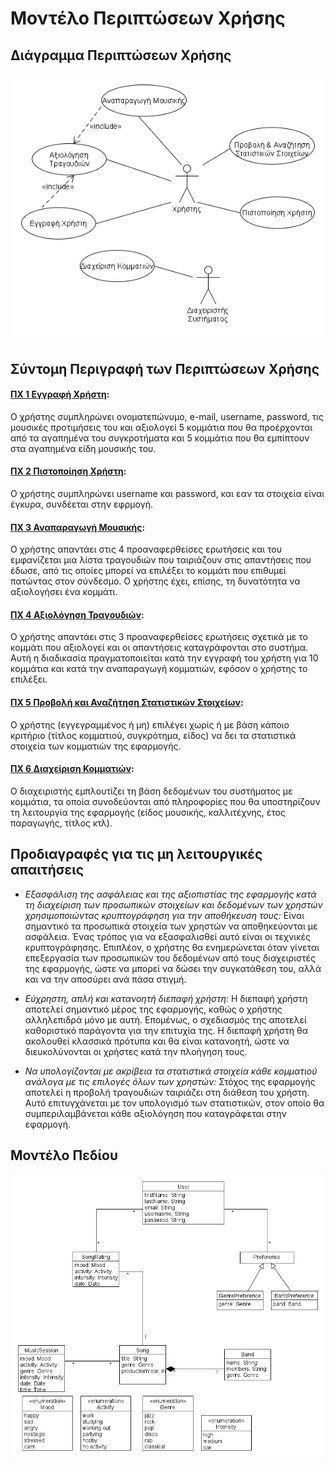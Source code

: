 # Μοντέλο Περιπτώσεων Χρήσης

## Διάγραμμα Περιπτώσεων Χρήσης 

![Διάγραμμα περιπτώσεων χρήσης](uml/requirements/use-case-diagram.png)


## Σύντομη Περιγραφή των Περιπτώσεων Χρήσης

#### [ΠΧ 1 Εγγραφή Χρήστη](uc1-user-registration.md): 
Ο χρήστης συμπληρώνει ονοματεπώνυμο, e-mail, username, password, τις μουσικές προτιμήσεις του και αξιολογεί 5 κομμάτια που θα προέρχονται από τα αγαπημένα του συγκροτήματα και 5 κομμάτια που θα εμπίπτουν στα αγαπημένα είδη μουσικής του.

#### [ΠΧ 2 Πιστοποίηση Χρήστη](uc2-user-identification.md): 
Ο χρήστης συμπληρώνει username και password, και εαν τα στοιχεία είναι έγκυρα, συνδέεται στην εφρμογή.

#### [ΠΧ 3 Αναπαραγωγή Μουσικής](uc3-music-playing.md):
Ο χρήστης απαντάει στις 4 προαναφερθείσες ερωτήσεις και του εμφανίζεται μια λίστα τραγουδιών που ταιριάζουν στις απαντήσεις που έδωσε, από τις οποίες μπορεί να επιλέξει το κομμάτι που επιθυμεί πατώντας στον σύνδεσμο. Ο χρήστης έχει, επίσης, τη δυνατότητα να αξιολογήσει ένα κομμάτι.

#### [ΠΧ 4 Αξιολόγηση Τραγουδιών](uc4-song-rating.md): 
Ο χρήστης απαντάει στις 3 προαναφερθείσες ερωτήσεις σχετικά με το κομμάτι που αξιολογεί και οι απαντήσεις καταγράφονται στο συστήμα. Αυτή η διαδικασία πραγματοποιείται κατά την εγγραφή του χρήστη για 10 κομμάτια και κατά την αναπαραγωγή κομματιών, εφόσον ο χρήστης το επιλέξει.

#### [ΠΧ 5 Προβολή και Αναζήτηση Στατιστικών Στοιχείων](uc5-projection-and-search-of-statistics.md):
Ο χρήστης (εγγεγραμμένος ή μη) επιλέγει χωρίς ή με βάση κάποιο κριτήριο (τίτλος κομματιού, συγκρότημα, είδος) να δει τα στατιστικά στοιχεία των κομματιών της εφαρμογής.

#### [ΠΧ 6 Διαχείριση Κομματιών](uc6-song-addition.md):
Ο διαχειριστής εμπλουτίζει τη βάση δεδομένων του συστήματος με κομμάτια, τα οποία συνοδεύονται από πληροφορίες που θα υποστηρίζουν τη λειτουργία της εφαρμογής (είδος μουσικής, καλλιτέχνης, έτος παραγωγής, τίτλος κτλ).

## Προδιαγραφές για τις μη λειτουργικές απαιτήσεις

* _Εξασφάλιση της ασφάλειας και της αξιοπιστίας της εφαρμογής κατά τη διαχείριση των προσωπικών στοιχείων και δεδομένων των χρηστών χρησιμοποιώντας κρυπτογράφηση για την αποθήκευση τους:_
  Είναι σημαντικό τα προσωπικά στοιχεία των χρηστών να αποθηκεύονται με ασφάλεια. Ένας τρόπος για να εξασφαλισθεί αυτό είναι οι τεχνικές κρυπτογράφησης. Επιπλέον, ο χρήστης θα ενημερώνεται όταν γίνεται επεξεργασία των προσωπικών του δεδομένων από τους διαχειριστές της εφαρμογής, ώστε να μπορεί να δώσει την συγκατάθεση του, αλλά και να την αποσύρει ανά πάσα στιγμή.
  
* _Εύχρηστη, απλή και κατανοητή διεπαφή χρήστη:_
  Η διεπαφή χρήστη αποτελεί σημαντικό μέρος της εφαρμογής, καθώς ο χρήστης αλληλεπιδρά μόνο με αυτή. Επομένως, ο σχεδιασμός της αποτελεί καθοριστικό παράγοντα για την επιτυχία της. Η διεπαφή χρήστη θα ακολουθεί κλασσικά πρότυπα και θα είναι κατανοητή, ώστε να διευκολύνονται οι χρήστες κατά την πλοήγηση τους.

* _Να υπολογίζονται με ακρίβεια τα στατιστικά στοιχεία κάθε κομματιού ανάλογα με τις επιλογές όλων των χρηστών:_ 
  Στόχος της εφαρμογής αποτελεί η προβολή τραγουδιών ταιριάζει στη διάθεση του χρήστη. Αυτό επιτυγχάνεται με τον υπολογισμό των στατιστικών, στον οποίο θα συμπεριλαμβάνεται κάθε αξιολόγηση που καταγράφεται στην εφαρμογή. 

## Μοντέλο Πεδίου
![Διάγραμμα](uml/requirements/field-model-diagram.png)
